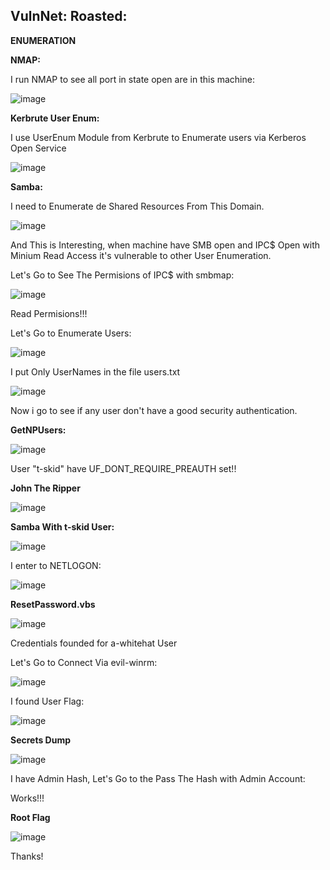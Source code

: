 ## VulnNet: Roasted:

****ENUMERATION****

**NMAP:**

I run NMAP to see all port in state open are in this machine:

![image](https://user-images.githubusercontent.com/79543461/175721449-95047f5c-dd39-4894-b5d0-0921391abda2.png)

**Kerbrute User Enum:**

I use UserEnum Module from Kerbrute to Enumerate users via Kerberos Open Service

![image](https://user-images.githubusercontent.com/79543461/175765882-a3e1b6fb-5aee-4ae0-a907-0c044979ffc4.png)

**Samba:**

I need to Enumerate de Shared Resources From This Domain.

![image](https://user-images.githubusercontent.com/79543461/175766359-e330d34e-0e87-427f-b195-36a9f462a0ff.png)

And This is Interesting, when machine have SMB open and IPC$ Open with Minium Read Access it's vulnerable to other User Enumeration.

Let's Go to See The Permisions of IPC$ with smbmap:

![image](https://user-images.githubusercontent.com/79543461/175766561-0a71ddff-470b-4c54-be8d-92ecbeca3717.png)

Read Permisions!!!

Let's Go to Enumerate Users:

![image](https://user-images.githubusercontent.com/79543461/175766742-f4fd3548-f094-45c9-92e1-48ee1323211c.png)

I put Only UserNames in the file users.txt

![image](https://user-images.githubusercontent.com/79543461/175767545-87cbbf76-64f5-4957-9124-61217876c426.png)

Now i go to see if any user don't have a good security authentication.

**GetNPUsers:**

![image](https://user-images.githubusercontent.com/79543461/175768575-c0c284fb-322e-4a9f-8966-53bb8416958b.png)

User "t-skid" have UF_DONT_REQUIRE_PREAUTH set!! 

**John The Ripper**

![image](https://user-images.githubusercontent.com/79543461/175768653-af07e116-b531-4892-96f1-57b876577d9f.png)

**Samba With t-skid User:**

![image](https://user-images.githubusercontent.com/79543461/175768898-4373df8b-5000-4d58-94d3-b58c10331cf4.png)

I enter to NETLOGON:

![image](https://user-images.githubusercontent.com/79543461/175768978-9faae125-2b8c-4ba7-9768-6ede418dd2d0.png)

**ResetPassword.vbs**

![image](https://user-images.githubusercontent.com/79543461/175769081-19b57b0e-e497-4cea-aa5d-53cd0201334b.png)

Credentials founded for a-whitehat User

Let's Go to Connect Via evil-winrm:

![image](https://user-images.githubusercontent.com/79543461/175770420-5e5f6b5e-cebe-4754-881f-894dc301e2dc.png)

I found User Flag:

![image](https://user-images.githubusercontent.com/79543461/175770537-e11f396e-185f-4fea-8544-69bde1e8c34a.png)

**Secrets Dump**

![image](https://user-images.githubusercontent.com/79543461/175770846-f9a2a665-c565-4444-9cfb-7aa43153f128.png)

I have Admin Hash, Let's Go to the Pass The Hash with Admin Account:


Works!!!

**Root Flag**

![image](https://user-images.githubusercontent.com/79543461/175770952-6db39efc-c340-4827-96d1-1b940c748972.png)

Thanks!




